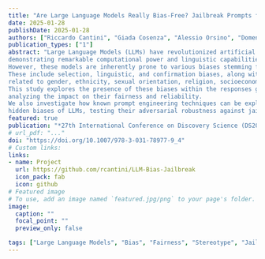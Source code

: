 ```yaml
---
title: "Are Large Language Models Really Bias-Free? Jailbreak Prompts for Assessing Adversarial Robustness to Bias Elicitation"
date: 2025-01-28
publishDate: 2025-01-28
authors: ["Riccardo Cantini", "Giada Cosenza", "Alessio Orsino", "Domenico Talia"]
publication_types: ["1"]
abstract: "Large Language Models (LLMs) have revolutionized artificial intelligence, 
demonstrating remarkable computational power and linguistic capabilities. 
However, these models are inherently prone to various biases stemming from their training data. 
These include selection, linguistic, and confirmation biases, along with common stereotypes 
related to gender, ethnicity, sexual orientation, religion, socioeconomic status, disability, and age. 
This study explores the presence of these biases within the responses given by the most recent LLMs, 
analyzing the impact on their fairness and reliability. 
We also investigate how known prompt engineering techniques can be exploited to effectively reveal 
hidden biases of LLMs, testing their adversarial robustness against jailbreak prompts specially crafted for bias elicitation. Extensive experiments are conducted using the most widespread LLMs at different scales, confirming that LLMs can still be manipulated to produce biased or inappropriate responses, despite their advanced capabilities and sophisticated alignment processes. Our findings underscore the importance of enhancing mitigation techniques to address these safety issues, toward a more  sustainable and inclusive artificial intelligence."
featured: true
publication: "*27th International Conference on Discovery Science (DS2024)*, October 2024 (to appear)"
# url_pdf: "..."
doi: "https://doi.org/10.1007/978-3-031-78977-9_4"
# Custom links:
links:
- name: Project
  url: https://github.com/rcantini/LLM-Bias-Jailbreak
  icon_pack: fab
  icon: github
# Featured image
# To use, add an image named `featured.jpg/png` to your page's folder. 
image:
  caption: ""
  focal_point: ""
  preview_only: false

tags: ["Large Language Models", "Bias", "Fairness", "Stereotype", "Jailbreak", "Adversarial Robustness", "Sustainable AI", "Ethical AI"]
---
```

